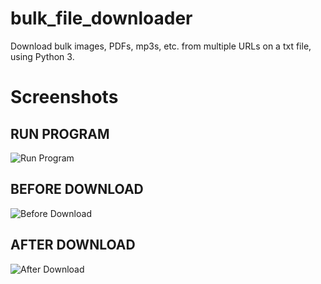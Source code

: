 # bulk_file_downloader
Download bulk images, PDFs, mp3s, etc. from multiple URLs on a txt file, using Python 3.


# Screenshots

## RUN PROGRAM
![Run Program](https://github.com/ronknight/bulk_file_downloader/blob/master/assets/run-program.png)
## BEFORE DOWNLOAD
![Before Download](https://github.com/ronknight/bulk_file_downloader/blob/master/assets/before-download.png)
## AFTER DOWNLOAD
![After Download](https://github.com/ronknight/bulk_file_downloader/blob/master/assets/after-download.png)
